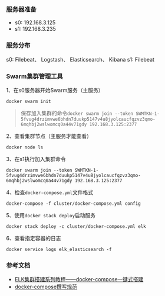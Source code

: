 ### 服务器准备
- s0: 192.168.3.125
- s1: 192.168.3.235

### 服务分布
s0: Filebeat、 Logstash、 Elasticsearch、 Kibana
s1: Filebeat

### Swarm集群管理工具
1、在s0服务器开始Swarm服务（主服务）
```shell
docker swarm init
```
> 保存加入集群的命令`docker swarm join --token SWMTKN-1-5fvug4drzimvwe6bhdn7duukp5147v4u8jyolcaucfqzvz3qmo-6mqhbj2wslwomcq0a44v71gdy 192.168.3.125:2377`

2、查看集群节点（主服务才能查看）
```shell
docker node ls
```

3、在s1执行加入集群命令
```shell
docker swarm join --token SWMTKN-1-5fvug4drzimvwe6bhdn7duukp5147v4u8jyolcaucfqzvz3qmo-6mqhbj2wslwomcq0a44v71gdy 192.168.3.125:2377
```

4、检查`docker-compose.yml`文件格式
```shell
docker-compose -f cluster/docker-compose.yml config
```

5、使用`docker stack deploy`启动服务
```shell
docker stack deploy -c cluster/docker-compose.yml elk
```

6、查看指定容器的日志
```shell
docker service logs elk_elasticsearch -f
```


### 参考文档
- [ELK集群搭建系列教程——docker-compose一键式搭建](https://blog.csdn.net/yprufeng/article/details/115718441)
- [docker-compose撰写规范](https://docs.docker.com/compose/compose-file/)
